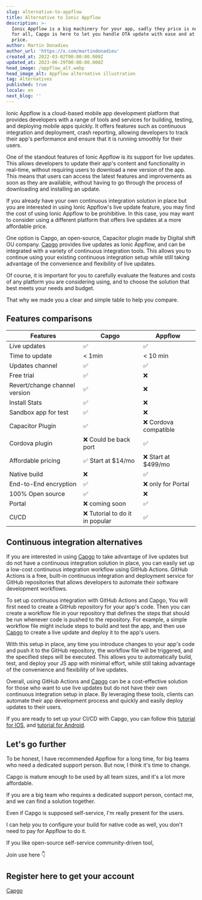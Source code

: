 ```yaml
---
slug: alternative-to-appflow
title: Alternative to Ionic Appflow
description: >-
  Ionic Appflow is a big machinery for your app, sadly they price is not made
  for all, Capgo is here to let you handle OTA update with ease and at fair
  price.
author: Martin Donadieu
author_url: 'https://x.com/martindonadieu'
created_at: 2022-03-02T00:00:00.000Z
updated_at: 2023-06-29T00:00:00.000Z
head_image: /appflow_alt.webp
head_image_alt: Appflow alternative illustration
tag: Alternatives
published: true
locale: en
next_blog: ''
---
```


Ionic Appflow is a cloud-based mobile app development platform that provides developers with a range of tools and services for building, testing, and deploying mobile apps quickly. It offers features such as continuous integration and deployment, crash reporting, allowing developers to track their app's performance and ensure that it is running smoothly for their users.

One of the standout features of Ionic Appflow is its support for live updates. This allows developers to update their app's content and functionality in real-time, without requiring users to download a new version of the app. This means that users can access the latest features and improvements as soon as they are available, without having to go through the process of downloading and installing an update.

If you already have your own continuous integration solution in place but you are interested in using Ionic Appflow's live update feature, you may find the cost of using Ionic Appflow to be prohibitive. In this case, you may want to consider using a different platform that offers live updates at a more affordable price.

One option is Capgo, an open-source, Capacitor plugin made by Digital shift OU company. [Capgo](/register/) provides live updates as Ionic Appflow, and can be integrated with a variety of continuous integration tools. This allows you to continue using your existing continuous integration setup while still taking advantage of the convenience and flexibility of live updates.

Of course, it is important for you to carefully evaluate the features and costs of any platform you are considering using, and to choose the solution that best meets your needs and budget. 

That why we made you a clear and simple table to help you compare.

## Features comparisons

| Features | Capgo | Appflow |
| --- | --- | --- |
| Live updates | ✅ | ✅ |
| Time to update | < 1min | < 10 min |
| Updates channel | ✅ | ✅ |
| Free trial | ✅ | ❌ |
| Revert/change channel version | ✅ | ❌ |
| Install Stats | ✅ | ❌ |
| Sandbox app for test | ✅ | ❌ |
| Capacitor Plugin | ✅ | ❌ Cordova compatible |
| Cordova plugin | ❌ Could be back port | ✅ |
| Affordable pricing | ✅ Start at $14/mo | ❌ Start at $499/mo |
| Native build | ❌ | ✅ |
| End-to-End encryption | ✅ | ❌ only for Portal |
| 100% Open source | ✅ | ❌ |
| Portal | ❌ coming soon | ✅ |
| CI/CD | ❌ Tutorial to do it in popular  | ✅ |

## Continuous integration alternatives

If you are interested in using [Capgo](https://capgo.app/pricing/) to take advantage of live updates but do not have a continuous integration solution in place, you can easily set up a low-cost continuous integration workflow using GitHub Actions. GitHub Actions is a free, built-in continuous integration and deployment service for GitHub repositories that allows developers to automate their software development workflows.

To set up continuous integration with GitHub Actions and Capgo, You will first need to create a GitHub repository for your app's code. Then you can create a workflow file in your repository that defines the steps that should be run whenever code is pushed to the repository. For example, a simple workflow file might include steps to build and test the app, and then use [Capgo](/register/) to create a live update and deploy it to the app's users.

With this setup in place, any time you introduce changes to your app's code and push it to the GitHub repository, the workflow file will be triggered, and the specified steps will be executed. This allows you to automatically build, test, and deploy your JS app with minimal effort, while still taking advantage of the convenience and flexibility of live updates.

Overall, using GitHub Actions and [Capgo](/register/) can be a cost-effective solution for those who want to use live updates but do not have their own continuous integration setup in place. By leveraging these tools, clients can automate their app development process and quickly and easily deploy updates to their users.

If you are ready to set up your CI/CD with Capgo, you can follow this [tutorial for IOS](https://capgo.app/blog/automatic-capacitor-ios-build-github-action/), and [tutorial for Android](https://capgo.app/blog/automatic-capacitor-android-build-github-action/).

## Let's go further

To be honest, I have recommended Appflow for a long time, for big teams who need a dedicated support person.
But now, I think it's time to change.

Capgo is mature enough to be used by all team sizes, and it's a lot more affordable.

If you are a big team who requires a dedicated support person, contact me, and we can find a solution together.


Even if Capgo is supposed self-service, I'm really present for the users.

I can help you to configure your build for native code as well, you don't need to pay for Appflow to do it.

If you like open-source self-service community-driven tool,

Join use here 👇

## Register here to get your account

[Capgo](/register/)
